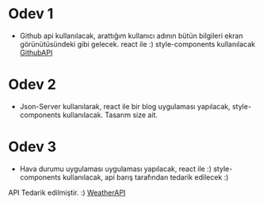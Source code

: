 # Odev 1

- Github api kullanılacak, arattığım kullanıcı adının bütün bilgileri ekran görünütüsündeki gibi gelecek. react ile :) style-components kullanılacak
  [GithubAPI](https://api.github.com/)

# Odev 2

- Json-Server kullanılarak, react ile bir blog uygulaması yapılacak, style-components kullanılacak. Tasarım size ait.

# Odev 3

- Hava durumu uygulaması uygulaması yapılacak, react ile :) style-components kullanılacak, api barış tarafından tedarik edilecek :)

API Tedarik edilmiştir. :)
[WeatherAPI](https://rapidapi.com/weatherapi/api/weatherapi-com/)
